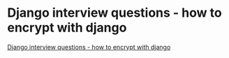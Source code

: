 # Django interview questions - how to encrypt with django
[Django interview questions - how to encrypt with django](https://aiwithcloud.com/2022/09/15/django_interview_questions___how_to_encrypt_with_django/)